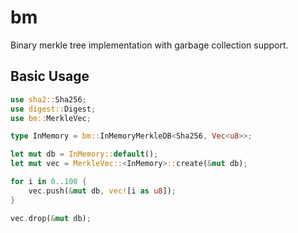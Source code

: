 # bm

Binary merkle tree implementation with garbage collection support.

## Basic Usage

```rust
use sha2::Sha256;
use digest::Digest;
use bm::MerkleVec;

type InMemory = bm::InMemoryMerkleDB<Sha256, Vec<u8>>;

let mut db = InMemory::default();
let mut vec = MerkleVec::<InMemory>::create(&mut db);

for i in 0..100 {
    vec.push(&mut db, vec![i as u8]);
}

vec.drop(&mut db);
```

